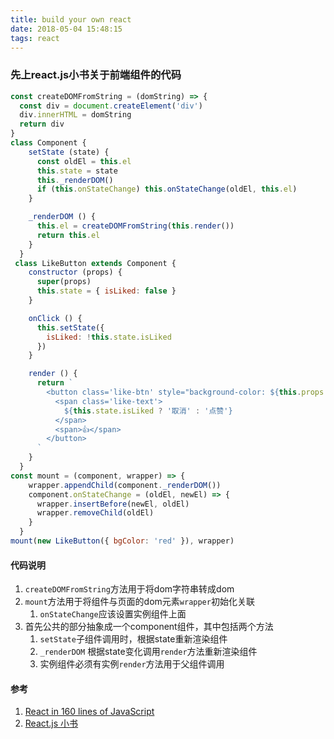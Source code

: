 ```yaml
---
title: build your own react
date: 2018-05-04 15:48:15
tags: react
---
```

### 先上react.js小书关于前端组件的代码
```javascript
const createDOMFromString = (domString) => {
  const div = document.createElement('div')
  div.innerHTML = domString
  return div
}
class Component {
    setState (state) {
      const oldEl = this.el
      this.state = state
      this._renderDOM()
      if (this.onStateChange) this.onStateChange(oldEl, this.el)
    }

    _renderDOM () {
      this.el = createDOMFromString(this.render())
      return this.el
    }
  }
 class LikeButton extends Component {
    constructor (props) {
      super(props)
      this.state = { isLiked: false }
    }

    onClick () {
      this.setState({
        isLiked: !this.state.isLiked
      })
    }

    render () {
      return `
        <button class='like-btn' style="background-color: ${this.props.bgColor}">
          <span class='like-text'>
            ${this.state.isLiked ? '取消' : '点赞'}
          </span>
          <span>👍</span>
        </button>
      `
    }
  }
const mount = (component, wrapper) => {
    wrapper.appendChild(component._renderDOM())
    component.onStateChange = (oldEl, newEl) => {
      wrapper.insertBefore(newEl, oldEl)
      wrapper.removeChild(oldEl)
    }
  }
mount(new LikeButton({ bgColor: 'red' }), wrapper)
```
#### 代码说明
1. ```createDOMFromString```方法用于将dom字符串转成dom
2. ```mount```方法用于将组件与页面的dom元素```wrapper```初始化关联
    1. ```onStateChange```应该设置实例组件上面
3. 首先公共的部分抽象成一个component组件，其中包括两个方法
    1. ```setState```子组件调用时，根据state重新渲染组件
    2. ```_renderDOM``` 根据state变化调用```render```方法重新渲染组件
    3. 实例组件必须有实例```render```方法用于父组件调用

#### 参考
1. [React in 160 lines of JavaScript](https://medium.com/@sweetpalma/gooact-react-in-160-lines-of-javascript-44e0742ad60f)
2. [React.js 小书](http://huziketang.mangojuice.top/books/react/)
